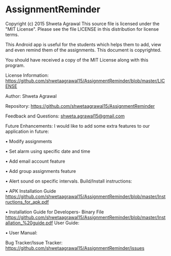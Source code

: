 # AssignmentReminder
Copyright (c) 2015 Shweta Agrawal
This source file is licensed under the "MIT License". Please see the file LICENSE in this distribution for license terms.

This Android app is useful for the students which helps them to add, view and even remind them of the assignments. This document is copyrighted. 

You should have received a copy of the MIT License along with this program. 

License Information: https://github.com/shwetaagrawal15/AssignmentReminder/blob/master/LICENSE

Author: Shweta Agrawal

Repository: https://github.com/shwetaagrawal15/AssignmentReminder

Feedback and Questions: shweta.agrawal15@gmail.com

Future Enhancements: I would like to add some extra features to our application in future: 

• Modify assignments 

• Set alarm using specific date and time 

• Add email account feature 

• Add group assignments feature

• Alert sound on specific intervals. 
Build/Install instructions:

• APK Installation Guide https://github.com/shwetaagrawal15/AssignmentReminder/blob/master/Instructions_for_apk.pdf 

• Installation Guide for Developers- Binary File https://github.com/shwetaagrawal15/AssignmentReminder/blob/master/Installation_%20guide.pdf 
User Guide: 

• User Manual:


Bug Tracker/Issue Tracker: https://github.com/shwetaagrawal15/AssignmentReminder/issues  
